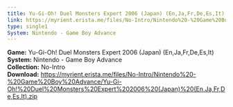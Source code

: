 ```yaml
---
title: Yu-Gi-Oh! Duel Monsters Expert 2006 (Japan) (En,Ja,Fr,De,Es,It)
link: https://myrient.erista.me/files/No-Intro/Nintendo%20-%20Game%20Boy%20Advance/Yu-Gi-Oh!%20Duel%20Monsters%20Expert%202006%20(Japan)%20(En,Ja,Fr,De,Es,It).zip
type: single1
System: Nintendo - Game Boy Advance
---
```

<b>Game:</b> Yu-Gi-Oh! Duel Monsters Expert 2006 (Japan) (En,Ja,Fr,De,Es,It)<br>
<b>System:</b> Nintendo - Game Boy Advance<br>
<b>Collection:</b> No-Intro<br>
<b>Download:</b> https://myrient.erista.me/files/No-Intro/Nintendo%20-%20Game%20Boy%20Advance/Yu-Gi-Oh!%20Duel%20Monsters%20Expert%202006%20(Japan)%20(En,Ja,Fr,De,Es,It).zip